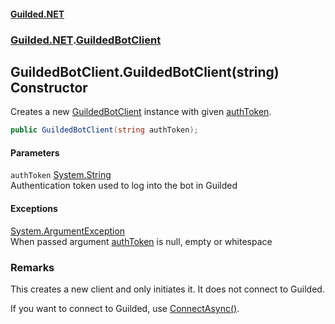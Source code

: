 #### [Guilded.NET](Guilded_NET_Base.md 'Guilded.NET.Base')
### [Guilded.NET](Guilded_NET_Base.md#Guilded_NET 'Guilded.NET').[GuildedBotClient](GuildedBotClient.md 'Guilded.NET.GuildedBotClient')
## GuildedBotClient.GuildedBotClient(string) Constructor
Creates a new [GuildedBotClient](GuildedBotClient.md 'Guilded.NET.GuildedBotClient') instance with given [authToken](GuildedBotClient_GuildedBotClient(string).md#Guilded_NET_GuildedBotClient_GuildedBotClient(string)_authToken 'Guilded.NET.GuildedBotClient.GuildedBotClient(string).authToken').  
```csharp
public GuildedBotClient(string authToken);
```
#### Parameters
<a name='Guilded_NET_GuildedBotClient_GuildedBotClient(string)_authToken'></a>
`authToken` [System.String](https://docs.microsoft.com/en-us/dotnet/api/System.String 'System.String')  
Authentication token used to log into the bot in Guilded
  
#### Exceptions
[System.ArgumentException](https://docs.microsoft.com/en-us/dotnet/api/System.ArgumentException 'System.ArgumentException')  
When passed argument [authToken](GuildedBotClient_GuildedBotClient(string).md#Guilded_NET_GuildedBotClient_GuildedBotClient(string)_authToken 'Guilded.NET.GuildedBotClient.GuildedBotClient(string).authToken') is null, empty or whitespace
### Remarks
This creates a new client and only initiates it. It does not connect to Guilded.



If you want to connect to Guilded, use [ConnectAsync()](GuildedBotClient_ConnectAsync().md 'Guilded.NET.GuildedBotClient.ConnectAsync()').
